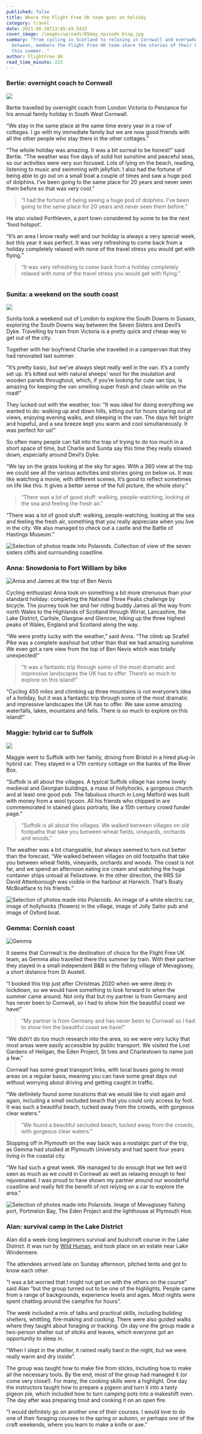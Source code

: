 ```yaml
---
published: false
title: Where the Flight Free UK team goes on holiday
category: travel
date: 2021-08-28T13:05:43.541Z
cover_image: /images/uploads/05may_episode_blog.jpg
summary: "From cycling in Scotland to relaxing in Cornwall and everywhere in
  between, members the Flight Free UK team share the stories of their holidays
  this summer. "
author: FlightFree UK
read_time_minute: 222
---
```

### Bertie: overnight coach to Cornwall

![]( "Bertie")

Bertie travelled by overnight coach from London Victoria to Penzance for his annual family holiday in South West Cornwall. 

“We stay in the same place at the same time every year in a row of cottages. I go with my immediate family but we are now good friends with all the other people who stay there in the other cottages.”

“The whole holiday was amazing. It was a bit surreal to be honest!” said Bertie. “The weather was five days of solid hot sunshine and peaceful seas, so our activities were very sun focused. Lots of lying on the beach, reading, listening to music and swimming with jellyfish. I also had the fortune of being able to go out on a small boat a couple of times and saw a huge pod of dolphins. I’ve been going to the same place for 20 years and never seen them before so that was very cool.”

> “I had the fortune of being seeing a huge pod of dolphins. I’ve been going to the same place for 20 years and never seen them before.”

He also visited Porthleven, a port town considered by some to be the next ‘food hotspot’.

“It’s an area I know really well and our holiday is always a very special week, but this year it was perfect. It was very refreshing to come back from a holiday completely relaxed with none of the travel stress you would get with flying.”

> “It was very refreshing to come back from a holiday completely relaxed with none of the travel stress you would get with flying.”

![]()

### Sunita: a weekend on the south coast

![](/images/uploads/sunita-sussex.jpeg)

Sunita took a weekend out of London to explore the South Downs in Sussex, exploring the South Downs way between the Seven Sisters and Devil’s Dyke. Travelling by train from Victoria is a pretty quick and cheap way to get out of the city.

Together with her boyfriend Charlie she travelled in a campervan that they had renovated last summer.

“It’s pretty basic, but we’ve always slept really well in the van. It’s a comfy set up. It’s kitted out with natural sheeps' wool for the insulation and wooden panels throughout, which, if you’re looking for cute van tips, is amazing for keeping the van smelling super fresh and clean while on the road!”

They lucked out with the weather, too: “It was ideal for doing everything we wanted to do: walking up and down hills, sitting out for hours staring out at views, enjoying evening walks, and sleeping in the van. The days felt bright and hopeful, and a sea breeze kept you warm and cool simultaneously. It was perfect for us!”

So often many people can fall into the trap of trying to do too much in a short space of time, but Charlie and Sunita say this time they really slowed down, especially around Devil’s Dyke.

“We lay on the grass looking at the sky for ages. With a 360 view at the top we could see all the various activities and stories going on below us. It was like watching a movie, with different scenes. It’s good to reflect sometimes on life like this. It gives a better sense of the full picture, the whole story.”

> “There was a lot of good stuff: walking, people-watching, looking at the sea and feeling the fresh air.”

“There was a lot of good stuff: walking, people-watching, looking at the sea and feeling the fresh air, something that you really appreciate when you live in the city. We also managed to check out a castle and the Battle of Hastings Museum.”

![Selection of photos made into Polaroids. Collection of view of the seven sisters cliffs and surrounding coastline. ](/images/uploads/sunita-sussex-polaroid.jpg)

### Anna: Snowdonia to Fort William by bike

![](/images/uploads/anna-james.jpeg "Anna and James at the top of Ben Nevis")

Cycling enthusiast Anna took on something a bit more strenuous than your standard holiday: completing the National Three Peaks challenge by bicycle. The journey took her and her riding buddy James all the way from north Wales to the Highlands of Scotland through Wirral, Lancashire, the Lake District, Carlisle, Glasgow and Glencoe, hiking up the three highest peaks of Wales, England and Scotland along the way.

“We were pretty lucky with the weather,” said Anna. “The climb up Scafell Pike was a complete washout but other than that we had amazing sunshine. We even got a rare view from the top of Ben Nevis which was totally unexpected!”

> “It was a fantastic trip through some of the most dramatic and impressive landscapes the UK has to offer. There‘s so much to explore on this island!”

“Cycling 450 miles and climbing up three mountains is not everyone’s idea of a holiday, but it was a fantastic trip through some of the most dramatic and impressive landscapes the UK has to offer. We saw some amazing waterfalls, lakes, mountains and fells. There is so much to explore on this island!”

### Maggie: hybrid car to Suffolk

![](/images/uploads/maggie-river-box.jpg)

Maggie went to Suffolk with her family, driving from Bristol in a hired plug-in hybrid car. They stayed in a 17th century cottage on the banks of the River Box.

“Suffolk is all about the villages. A typical Suffolk village has some lovely medieval and Georgian buildings, a mass of hollyhocks, a gorgeous church and at least one good pub. The fabulous church in Long Melford was built with money from a wool tycoon. All his friends who chipped in are commemorated in stained glass portraits, like a 15th century crowd funder page.”

> “Suffolk is all about the villages. We walked between villages on old footpaths that take you between wheat fields, vineyards, orchards and woods.”

The weather was a bit changeable, but always seemed to turn out better than the forecast. “We walked between villages on old footpaths that take you between wheat fields, vineyards, orchards and woods. The coast is not far, and we spend an afternoon eating ice cream and watching the huge container ships unload at Felixstowe. In the other direction, the RRS Sir David Attenborough was visible in the harbour at Harwich. That’s Boaty McBoatface to his friends.”

![Selection of photos made into Polaroids. An image of a white electric car, image of hollyhocks (flowers) in the village, image of Jolly Sailor pub and image of Oxford boat. ](/images/uploads/maggie-suffolk-polaroid.jpg)

### Gemma: Cornish coast

![](/images/uploads/gemma-cornwall.jpeg "Gemma")

It seems that Cornwall is the destination of choice for the Flight Free UK team, as Gemma also travelled there this summer by train. With their partner they stayed in a small independent B&B in the fishing village of Mevagissey, a short distance from St Austell.

“I booked this trip just after Christmas 2020 when we were deep in lockdown, so we would have something to look forward to when the summer came around. Not only that but my partner is from Germany and has never been to Cornwall, so I had to show him the beautiful coast we have!”

> ”My partner is from Germany and has never been to Cornwall so I had to show him the beautiful coast we have!”

“We didn’t do too much research into the area, so we were very lucky that most areas were easily accessible by public transport. We visited the Lost Gardens of Heligan, the Eden Project, St Ives and Charlestown to name just a few.”

Cornwall has some great transport links, with local buses going to most areas on a regular basis, meaning you can have some great days out without worrying about driving and getting caught in traffic.

“We definitely found some locations that we would like to visit again and again, including a small secluded beach that you could only access by foot. It was such a beautiful beach, tucked away from the crowds, with gorgeous clear waters.”

> ”We found a beautiful secluded beach, tucked away from the crowds, with gorgeous clear waters.”

Stopping off in Plymouth on the way back was a nostalgic part of the trip, as Gemma had studied at Plymouth University and had spent four years living in the coastal city.

“We had such a great week. We managed to do enough that we felt we’d seen as much as we could in Cornwall as well as relaxing enough to feel rejuvenated. I was proud to have shown my partner around our wonderful coastline and really felt the benefit of not relying on a car to explore the area.”

![Selection of photos made into Polaroids. Image of Mevagissey fishing port, Portmelon Bay, The Eden Project and the lighthouse at Plymouth Hoe.](/images/uploads/gemma-cornwall-polaroid.jpg)

### Alan: survival camp in the Lake District 

Alan did a week-long beginners survival and bushcraft course in the Lake District. It was run by [Wild Human](https://www.wildhuman.com/), and took place on an estate near Lake Windermere.



The attendees arrived late on Sunday afternoon, pitched tents and got to know each other.



“I was a bit worried that I might not get on with the others on the course” said Alan “but the group turned out to be one of the highlights. People came from a range of backgrounds, experience levels and ages. Most nights were spent chatting around the campfire for hours”.



The week included a mix of talks and practical skills, including building shelters, whittling, fire-making and cooking. There were also guided walks where they taught about foraging or tracking. On day one the group made a two-person shelter out of sticks and leaves, which everyone got an opportunity to sleep in.



“When I slept in the shelter, it rained really hard in the night, but we were really warm and dry inside”.



The group was taught how to make fire from sticks, including how to make all the necessary tools. By the end, most of the group had managed it (or come very close!). For many, the cooking skills were a highlight. One day the instructors taught how to prepare a pigeon and turn it into a tasty pigeon pie, which included how to turn camping pots into a makeshift oven. The day after was preparing trout and cooking it on an open fire.



“I would definitely go on another one of their courses. I would love to do one of their foraging courses in the spring or autumn, or perhaps one of the craft weekends, where you learn to make a knife or axe.”
